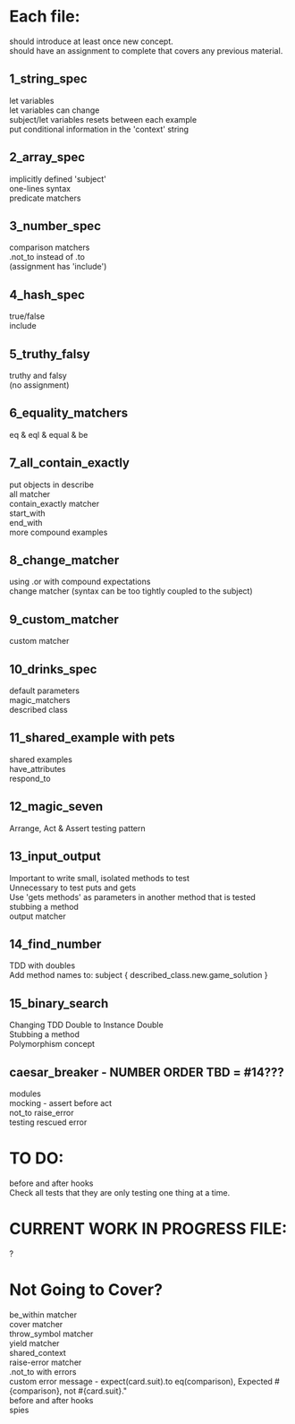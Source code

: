 # Each file:
should introduce at least once new concept.\
should have an assignment to complete that covers any previous material.

## 1_string_spec
let variables\
let variables can change\
subject/let variables resets between each example\
put conditional information in the 'context' string

## 2_array_spec
implicitly defined 'subject'\
one-lines syntax\
predicate matchers

## 3_number_spec
comparison matchers\
.not_to instead of .to\
(assignment has 'include')

## 4_hash_spec
true/false\
include

## 5_truthy_falsy
truthy and falsy\
(no assignment)

## 6_equality_matchers
eq & eql & equal & be

## 7_all_contain_exactly
put objects in describe\
all matcher\
contain_exactly matcher\
start_with\
end_with\
more compound examples

## 8_change_matcher
using .or with compound expectations\
change matcher (syntax can be too tightly coupled to the subject)

## 9_custom_matcher
custom matcher

## 10_drinks_spec
default parameters\
magic_matchers\
described class

## 11_shared_example with pets
shared examples\
have_attributes\
respond_to

## 12_magic_seven
Arrange, Act & Assert testing pattern

## 13_input_output
Important to write small, isolated methods to test\
Unnecessary to test puts and gets\
Use 'gets methods' as parameters in another method that is tested\
stubbing a method\
output matcher

## 14_find_number
TDD with doubles\
Add method names to: subject { described_class.new.game_solution }

## 15_binary_search
Changing TDD Double to Instance Double\
Stubbing a method\
Polymorphism concept

## caesar_breaker - NUMBER ORDER TBD = #14???
modules\
mocking - assert before act\
not_to raise_error\
testing rescued error

# TO DO:
before and after hooks\
Check all tests that they are only testing one thing at a time.

# CURRENT WORK IN PROGRESS FILE:
?

# Not Going to Cover?
be_within matcher\
cover matcher\
throw_symbol matcher\
yield matcher\
shared_context\
raise-error matcher\
.not_to with errors\
custom error message - expect(card.suit).to eq(comparison), Expected #{comparison}, not #{card.suit}."\
before and after hooks\
spies
